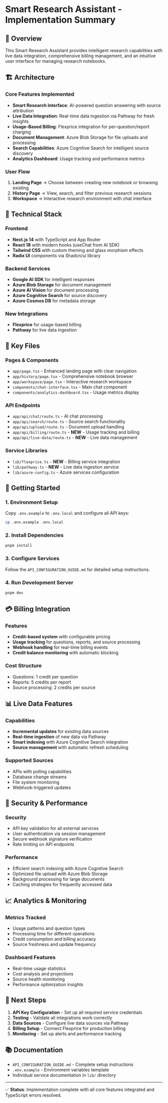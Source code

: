 # Smart Research Assistant - Implementation Summary

## 🎯 Overview
This Smart Research Assistant provides intelligent research capabilities with live data integration, comprehensive billing management, and an intuitive user interface for managing research notebooks.

## 🏗️ Architecture

### Core Features Implemented
- **Smart Research Interface**: AI-powered question answering with source attribution
- **Live Data Integration**: Real-time data ingestion via Pathway for fresh insights
- **Usage-Based Billing**: Flexprice integration for per-question/report charging
- **Document Management**: Azure Blob Storage for file uploads and processing
- **Search Capabilities**: Azure Cognitive Search for intelligent source discovery
- **Analytics Dashboard**: Usage tracking and performance metrics

### User Flow
1. **Landing Page** → Choose between creating new notebook or browsing existing
2. **History Page** → View, search, and filter previous research sessions
3. **Workspace** → Interactive research environment with chat interface

## 🔧 Technical Stack

### Frontend
- **Next.js 14** with TypeScript and App Router
- **React 18** with modern hooks (useChat from AI SDK)
- **Tailwind CSS** with custom theming and glass morphism effects
- **Radix UI** components via Shadcn/ui library

### Backend Services
- **Google AI SDK** for intelligent responses
- **Azure Blob Storage** for document management
- **Azure AI Vision** for document processing
- **Azure Cognitive Search** for source discovery
- **Azure Cosmos DB** for metadata storage

### New Integrations
- **Flexprice** for usage-based billing
- **Pathway** for live data ingestion

## 📁 Key Files

### Pages & Components
- `app/page.tsx` - Enhanced landing page with clear navigation
- `app/history/page.tsx` - Comprehensive notebook browser
- `app/workspace/page.tsx` - Interactive research workspace
- `components/chat-interface.tsx` - Main chat component
- `components/analytics-dashboard.tsx` - Usage metrics display

### API Endpoints
- `app/api/chat/route.ts` - AI chat processing
- `app/api/search/route.ts` - Source search functionality
- `app/api/upload/route.ts` - Document upload handling
- `app/api/billing/route.ts` - **NEW** - Usage tracking and billing
- `app/api/live-data/route.ts` - **NEW** - Live data management

### Service Libraries
- `lib/flexprice.ts` - **NEW** - Billing service integration
- `lib/pathway.ts` - **NEW** - Live data ingestion service
- `lib/azure-config.ts` - Azure services configuration

## 🚀 Getting Started

### 1. Environment Setup
Copy `.env.example` to `.env.local` and configure all API keys:

```bash
cp .env.example .env.local
```

### 2. Install Dependencies
```bash
pnpm install
```

### 3. Configure Services
Follow the `API_CONFIGURATION_GUIDE.md` for detailed setup instructions.

### 4. Run Development Server
```bash
pnpm dev
```

## 💳 Billing Integration

### Features
- **Credit-based system** with configurable pricing
- **Usage tracking** for questions, reports, and source processing
- **Webhook handling** for real-time billing events
- **Credit balance monitoring** with automatic blocking

### Cost Structure
- Questions: 1 credit per question
- Reports: 5 credits per report
- Source processing: 2 credits per source

## 📊 Live Data Features

### Capabilities
- **Incremental updates** for existing data sources
- **Real-time ingestion** of new data via Pathway
- **Smart indexing** with Azure Cognitive Search integration
- **Source management** with automatic refresh scheduling

### Supported Sources
- APIs with polling capabilities
- Database change streams
- File system monitoring
- Webhook-triggered updates

## 🔐 Security & Performance

### Security
- API key validation for all external services
- User authentication via session management
- Secure webhook signature verification
- Rate limiting on API endpoints

### Performance
- Efficient search indexing with Azure Cognitive Search
- Optimized file upload with Azure Blob Storage
- Background processing for large documents
- Caching strategies for frequently accessed data

## 📈 Analytics & Monitoring

### Metrics Tracked
- Usage patterns and question types
- Processing time for different operations
- Credit consumption and billing accuracy
- Source freshness and update frequency

### Dashboard Features
- Real-time usage statistics
- Cost analysis and projections
- Source health monitoring
- Performance optimization insights

## 🔄 Next Steps

1. **API Key Configuration** - Set up all required service credentials
2. **Testing** - Validate all integrations work correctly
3. **Data Sources** - Configure live data sources via Pathway
4. **Billing Setup** - Connect Flexprice for production billing
5. **Monitoring** - Set up alerts and performance tracking

## 📚 Documentation

- `API_CONFIGURATION_GUIDE.md` - Complete setup instructions
- `.env.example` - Environment variables template
- Individual service documentation in `lib/` directory

---

✅ **Status**: Implementation complete with all core features integrated and TypeScript errors resolved.